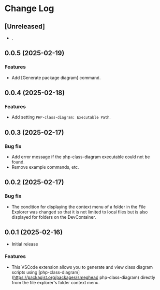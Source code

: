 # Change Log

## [Unreleased]

- .

## 0.0.5 (2025-02-19)

### Features

- Add [Generate package diagram] command.

## 0.0.4 (2025-02-18)

### Features

- Add setting `PHP-class-diagram: Executable Path`.

## 0.0.3 (2025-02-17)

### Bug fix

- Add error message if the php-class-diagram executable could not be found.
- Remove example commands, etc.

## 0.0.2 (2025-02-17)

### Bug fix

- The condition for displaying the context menu of a folder in the File Explorer was changed so that it is not limited to local files but is also displayed for folders on the DevContainer.

## 0.0.1 (2025-02-16)

- Initial release

### Features

- This VSCode extension allows you to generate and view class diagram scripts using [php-class-diagram](https://packagist.org/packages/smeghead php-class-diagram) directly from the file explorer's folder context menu.

